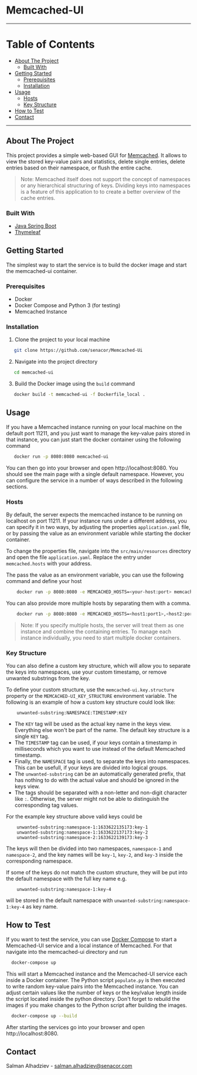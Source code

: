 # Memcached-UI

---
# Table of Contents

- [About The Project](#about-the-project)
  * [Built With](#built-with)
- [Getting Started](#getting-started)
  * [Prerequisites](#prerequisites)
  * [Installation](#installation)
- [Usage](#usage)
  * [Hosts](#hosts)
  * [Key Structure](#key-structure)
- [How to Test](#how-to-test)
- [Contact](#contact)

---

## About The Project

This project provides a simple web-based GUI for [Memcached](https://memcached.org/).
It allows to view the stored key-value pairs and statistics, delete single entries,
delete entries based on their namespace, or flush the entire cache.
> Note: Memcached itself does not support the concept of namespaces or any hierarchical
> structuring of keys. Dividing keys into namespaces is a feature of this application to
> to create a better overview of the cache entries.

### Built With

* [Java Spring Boot](https://spring.io/projects/spring-boot)
* [Thymeleaf](https://www.thymeleaf.org/)

## Getting Started

The simplest way to start the service is to build the docker image and start the memcached-ui
container.

### Prerequisites

* Docker
* Docker Compose and Python 3 (for testing)
* Memcached Instance

### Installation

1. Clone the project to your local machine
```sh
   git clone https://github.com/senacor/Memcached-Ui
```
2. Navigate into the project directory
```sh
   cd memcached-ui
```

3. Build the Docker image using the `build` command
```sh
   docker build -t memcached-ui -f Dockerfile_local .
```

## Usage

If you have a Memcached instance running on your local machine on the default port 11211,
and you just want to manage the key-value pairs stored in that instance, you can
just start the docker container using the following command
```sh
   docker run -p 8080:8080 memcached-ui
```
You can then go into your browser and open http://localhost:8080. You should see the
main page with a single default namespace.
However, you can configure the service in a number of ways described in the following
sections.

### Hosts
By default, the server expects the memcached instance to be running on localhost on
port 11211. If your instance runs under a different address, you can specify it in two
ways, by adjusting the properties `application.yaml` file, or by passing the value as an
environment variable while starting the docker container.

To change the properties file, navigate into the `src/main/resources` directory and
open the file `application.yaml`. Replace the entry under `memcached.hosts` with your
address.

The pass the value as an environment variable, you can use the following command and
define your host
```sh
    docker run -p 8080:8080 -e MEMCACHED_HOSTS=<your-host:port> memcached-ui
```

You can also provide more multiple hosts by separating them with a comma.
```sh
    docker run -p 8080:8080 -e MEMCACHED_HOSTS=<host1:port1>,<host2:port2> memcached-ui
```
> Note: If you specify multiple hosts, the server will treat them as one instance
> and combine the containing entries. To manage each instance individually, you need
> to start multiple docker containers.

### Key Structure
You can also define a custom key structure, which will allow you to separate the keys
into namespaces, use your custom timestamp, or remove unwanted substrings from the key.

To define your custom structure, use the `memcached-ui.key.structure` property or the
`MEMCACHED-UI_KEY_STRUCTURE` environment variable. The following is an example of how
a custom key structure could look like:
```
    unwanted-substring:NAMESPACE:TIMESTAMP:KEY
```
* The `KEY` tag will be used as the actual key name in the keys view. Everything
  else won't be part of the name. The default key structure is a single `KEY` tag.
* The `TIMESTAMP` tag can be used, if your keys contain a timestamp in milliseconds which
  you want to use instead of the default Memcached timestamp.
* Finally, the `NAMESPACE` tag is used, to separate the keys into namespaces. This can
  be usefull, if your keys are divided into logical groups.
* The `unwanted-substring` can be an automatically generated prefix, that has nothing
  to do with the actual value and should be ignored in the keys view.
* The tags should be separated with a non-letter and non-digit character like `:`.
  Otherwise, the server might not be able to distinguish the corresponding tag values.

For the example key structure above valid keys could be
```
    unwanted-substring:namespace-1:1633622135173:key-1
    unwanted-substring:namespace-1:1633622137173:key-2
    unwanted-substring:namespace-2:1633622139173:key-3
```
The keys will then be divided into two namespaces, `namespace-1` and `namespace-2`,
and the key names will be `key-1`, `key-2`, and `key-3` inside the corresponding
namespace.

If some of the keys do not match the custom structure, they will be put into the default
namespace with the full key name e.g.
```
    unwanted-substring:namespace-1:key-4
```
will be stored in the default namespace with `unwanted-substring:namespace-1:key-4` as
key name.

## How to Test

If you want to test the service, you can use [Docker Compose](https://docs.docker.com/compose/)
to start a Memcached-UI service and a local instance of Memcached. For that navigate into the
memcached-ui directory and run
```sh
  docker-compose up
```
This will start a Memcached instance and the Memcached-UI service each inside a Docker container.
The Python script `populate.py` is then executed to write random key-value pairs into the
Memcached instance. You can adjust certain values like the number of keys or the key/value length
inside the script located inside the python directory. Don't forget to rebuild the images if
you make changes to the Python script after building the images.
```sh
  docker-compose up --build
```
After starting the services go into your browser and open http://localhost:8080.


## Contact

Salman Alhadziev - salman.alhadziev@senacor.com
